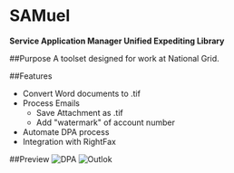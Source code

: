 SAMuel
===================
__Service Application Manager Unified Expediting Library__

##Purpose
A toolset designed for work at National Grid.

##Features
* Convert Word documents to .tif
* Process Emails
	* Save Attachment as .tif
	* Add "watermark" of account number
* Automate DPA process
* Integration with RightFax

##Preview
![DPA](https://github.com/zKarp/SAMuel/master/images/DPA-preview.JPG "DPA tab preview")
![Outlok](https://github.com/zKarp/SAMuel/master/images/Outlook-preview.JPG "Outlook tab preview")
